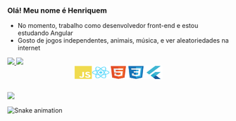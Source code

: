 
<!--
**hmriq/hmriq** is a ✨ _special_ ✨ repository because its `README.md` (this file) appears on your GitHub profile.
-->
### Olá! Meu nome é Henriquem 

  - No momento, trabalho como desenvolvedor front-end e estou estudando Angular
  - Gosto de jogos independentes, animais, música, e ver aleatoriedades na internet
 <div>
  <a href="https://github.com/hmriq">
  <img height="180em" src="https://github-readme-stats.vercel.app/api?username=hmriq&show_icons=true&theme=midnight-purple&include_all_commits=true&count_private=true"/>
  <img height="180em" src="https://github-readme-stats.vercel.app/api/top-langs/?username=hmriq&layout=compact&langs_count=7&theme=midnight-purple"/>
</div>
<div style="display: flex; flex-direction: row; justify-content: center"><br>
  <img align="center" alt="hmriq-Js" height="30" width="40" src="https://raw.githubusercontent.com/devicons/devicon/master/icons/javascript/javascript-plain.svg">
  <img align="center" alt="hmriq-React" height="30" width="40" src="https://raw.githubusercontent.com/devicons/devicon/master/icons/react/react-original.svg">
  <img align="center" alt="hmriq-HTML" height="30" width="40" src="https://raw.githubusercontent.com/devicons/devicon/master/icons/html5/html5-original.svg">
  <img align="center" alt="hmriq-CSS" height="30" width="40" src="https://raw.githubusercontent.com/devicons/devicon/master/icons/css3/css3-original.svg">
  <img align="center" alt="hmriq-flutter" height="30" width="40" src="https://raw.githubusercontent.com/devicons/devicon/master/icons/flutter/flutter-original.svg">
<!--   <img align="right" alt="cris-gif" height="140em" src="https://im.ezgif.com/tmp/ezgif-1-91017aeda8a9.gif"> -->
</div>
  
  ##
  
  <a href="https://www.linkedin.com/in/henrique-lima-3a8883170/" target="_blank"><img src="https://img.shields.io/badge/-LinkedIn-%230077B5?style=for-the-badge&logo=linkedin&logoColor=white" target="_blank"></a>
  
  ![Snake animation](https://github.com/hmriq/hmriq/blob/output/github-contribution-grid-snake.svg)
  
</div>
